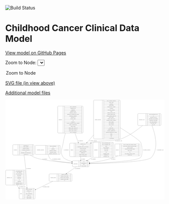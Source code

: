 <link rel='stylesheet' href="assets/style.css">
<link rel='stylesheet' href="https://unpkg.com/leaflet@1.5.1/dist/leaflet.css" integrity="sha512-xwE/Az9zrjBIphAcBb3F6JVqxf46+CDLwfLMHloNu6KEQCAWi6HcDUbeOfBIptF7tcCzusKFjFw2yuvEpDL9wQ==" crossorigin="">
<script type="text/javascript" src="https://code.jquery.com/jquery-3.2.1.min.js"></script>
<script type="text/javascript"  src="https://unpkg.com/leaflet@1.5.1/dist/leaflet.js"></script>
<script type="text/javascript" src="assets/actions.js"></script>

![Build Status](https://github.com/CBIIT/c3d-model/actions/workflows/model-test-and-deploy.yml/badge.svg)

# Childhood Cancer Clinical Data Model

[View model on GitHub Pages](https://cbiit.github.io/c3d-model/)


Zoom to Node: <select id="node_select">
  <option value="">Zoom to Node</option>
</select>
<div id="model"></div>

<p>
<a href="./model-desc/c3d-model.svg">SVG file (in view above)</a>
<p>
<a href="./model-desc">Additional model files</a>
<div id='graph' style='display:off;'>
<svg width="2438pt" height="1528pt"
 viewBox="0.00 0.00 2437.50 1528.00" xmlns="http://www.w3.org/2000/svg" xmlns:xlink="http://www.w3.org/1999/xlink">
<g id="graph0" class="graph" transform="scale(1 1) rotate(0) translate(4 1524)">
<title>Perl</title>
<polygon fill="#ffffff" stroke="transparent" points="-4,4 -4,-1524 2433.5,-1524 2433.5,4 -4,4"/>
<!-- laboratory_test -->
<g id="node1" class="node">
<title>laboratory_test</title>
<path fill="none" stroke="#000000" d="M2032.5,-1128.5C2032.5,-1128.5 2364.5,-1128.5 2364.5,-1128.5 2370.5,-1128.5 2376.5,-1134.5 2376.5,-1140.5 2376.5,-1140.5 2376.5,-1300.5 2376.5,-1300.5 2376.5,-1306.5 2370.5,-1312.5 2364.5,-1312.5 2364.5,-1312.5 2032.5,-1312.5 2032.5,-1312.5 2026.5,-1312.5 2020.5,-1306.5 2020.5,-1300.5 2020.5,-1300.5 2020.5,-1140.5 2020.5,-1140.5 2020.5,-1134.5 2026.5,-1128.5 2032.5,-1128.5"/>
<text text-anchor="middle" x="2083.5" y="-1216.8" font-family="Times,serif" font-size="14.00" fill="#000000">laboratory_test</text>
<polyline fill="none" stroke="#000000" points="2146.5,-1128.5 2146.5,-1312.5 "/>
<text text-anchor="middle" x="2157" y="-1216.8" font-family="Times,serif" font-size="14.00" fill="#000000"> </text>
<polyline fill="none" stroke="#000000" points="2167.5,-1128.5 2167.5,-1312.5 "/>
<text text-anchor="middle" x="2261.5" y="-1297.3" font-family="Times,serif" font-size="14.00" fill="#000000">age_at_laboratory_test</text>
<polyline fill="none" stroke="#000000" points="2167.5,-1289.5 2355.5,-1289.5 "/>
<text text-anchor="middle" x="2261.5" y="-1274.3" font-family="Times,serif" font-size="14.00" fill="#000000">id</text>
<polyline fill="none" stroke="#000000" points="2167.5,-1266.5 2355.5,-1266.5 "/>
<text text-anchor="middle" x="2261.5" y="-1251.3" font-family="Times,serif" font-size="14.00" fill="#000000">laboratory_test_id</text>
<polyline fill="none" stroke="#000000" points="2167.5,-1243.5 2355.5,-1243.5 "/>
<text text-anchor="middle" x="2261.5" y="-1228.3" font-family="Times,serif" font-size="14.00" fill="#000000">laboratory_test_method</text>
<polyline fill="none" stroke="#000000" points="2167.5,-1220.5 2355.5,-1220.5 "/>
<text text-anchor="middle" x="2261.5" y="-1205.3" font-family="Times,serif" font-size="14.00" fill="#000000">laboratory_test_name</text>
<polyline fill="none" stroke="#000000" points="2167.5,-1197.5 2355.5,-1197.5 "/>
<text text-anchor="middle" x="2261.5" y="-1182.3" font-family="Times,serif" font-size="14.00" fill="#000000">test_result_numeric</text>
<polyline fill="none" stroke="#000000" points="2167.5,-1174.5 2355.5,-1174.5 "/>
<text text-anchor="middle" x="2261.5" y="-1159.3" font-family="Times,serif" font-size="14.00" fill="#000000">test_result_text</text>
<polyline fill="none" stroke="#000000" points="2167.5,-1151.5 2355.5,-1151.5 "/>
<text text-anchor="middle" x="2261.5" y="-1136.3" font-family="Times,serif" font-size="14.00" fill="#000000">test_unit</text>
<polyline fill="none" stroke="#000000" points="2355.5,-1128.5 2355.5,-1312.5 "/>
<text text-anchor="middle" x="2366" y="-1216.8" font-family="Times,serif" font-size="14.00" fill="#000000"> </text>
</g>
<!-- sample -->
<g id="node4" class="node">
<title>sample</title>
<path fill="none" stroke="#000000" d="M992.5,-651C992.5,-651 1306.5,-651 1306.5,-651 1312.5,-651 1318.5,-657 1318.5,-663 1318.5,-663 1318.5,-846 1318.5,-846 1318.5,-852 1312.5,-858 1306.5,-858 1306.5,-858 992.5,-858 992.5,-858 986.5,-858 980.5,-852 980.5,-846 980.5,-846 980.5,-663 980.5,-663 980.5,-657 986.5,-651 992.5,-651"/>
<text text-anchor="middle" x="1014.5" y="-750.8" font-family="Times,serif" font-size="14.00" fill="#000000">sample</text>
<polyline fill="none" stroke="#000000" points="1048.5,-651 1048.5,-858 "/>
<text text-anchor="middle" x="1059" y="-750.8" font-family="Times,serif" font-size="14.00" fill="#000000"> </text>
<polyline fill="none" stroke="#000000" points="1069.5,-651 1069.5,-858 "/>
<text text-anchor="middle" x="1183.5" y="-842.8" font-family="Times,serif" font-size="14.00" fill="#000000">anatomic_site</text>
<polyline fill="none" stroke="#000000" points="1069.5,-835 1297.5,-835 "/>
<text text-anchor="middle" x="1183.5" y="-819.8" font-family="Times,serif" font-size="14.00" fill="#000000">id</text>
<polyline fill="none" stroke="#000000" points="1069.5,-812 1297.5,-812 "/>
<text text-anchor="middle" x="1183.5" y="-796.8" font-family="Times,serif" font-size="14.00" fill="#000000">participant_age_at_collection</text>
<polyline fill="none" stroke="#000000" points="1069.5,-789 1297.5,-789 "/>
<text text-anchor="middle" x="1183.5" y="-773.8" font-family="Times,serif" font-size="14.00" fill="#000000">percent_necrosis</text>
<polyline fill="none" stroke="#000000" points="1069.5,-766 1297.5,-766 "/>
<text text-anchor="middle" x="1183.5" y="-750.8" font-family="Times,serif" font-size="14.00" fill="#000000">percent_tumor</text>
<polyline fill="none" stroke="#000000" points="1069.5,-743 1297.5,-743 "/>
<text text-anchor="middle" x="1183.5" y="-727.8" font-family="Times,serif" font-size="14.00" fill="#000000">sample_description</text>
<polyline fill="none" stroke="#000000" points="1069.5,-720 1297.5,-720 "/>
<text text-anchor="middle" x="1183.5" y="-704.8" font-family="Times,serif" font-size="14.00" fill="#000000">sample_id</text>
<polyline fill="none" stroke="#000000" points="1069.5,-697 1297.5,-697 "/>
<text text-anchor="middle" x="1183.5" y="-681.8" font-family="Times,serif" font-size="14.00" fill="#000000">sample_tumor_status</text>
<polyline fill="none" stroke="#000000" points="1069.5,-674 1297.5,-674 "/>
<text text-anchor="middle" x="1183.5" y="-658.8" font-family="Times,serif" font-size="14.00" fill="#000000">tumor_classification</text>
<polyline fill="none" stroke="#000000" points="1297.5,-651 1297.5,-858 "/>
<text text-anchor="middle" x="1308" y="-750.8" font-family="Times,serif" font-size="14.00" fill="#000000"> </text>
</g>
<!-- laboratory_test&#45;&gt;sample -->
<g id="edge1" class="edge">
<title>laboratory_test&#45;&gt;sample</title>
<path fill="none" stroke="#000000" d="M2095.7029,-1128.2425C2012.1756,-1058.9287 1888.0143,-968.1441 1762.5,-921 1671.3864,-886.7771 1419.0559,-903.0213 1327.5,-870 1321.0972,-867.6907 1314.6915,-865.1131 1308.3165,-862.318"/>
<polygon fill="#000000" stroke="#000000" points="1309.5535,-859.0354 1299.0024,-858.0731 1306.6504,-865.4051 1309.5535,-859.0354"/>
<text text-anchor="middle" x="1729" y="-891.8" font-family="Times,serif" font-size="14.00" fill="#000000">of_laboratory_test</text>
</g>
<!-- participant -->
<g id="node12" class="node">
<title>participant</title>
<path fill="none" stroke="#000000" d="M1034,-495.5C1034,-495.5 1265,-495.5 1265,-495.5 1271,-495.5 1277,-501.5 1277,-507.5 1277,-507.5 1277,-575.5 1277,-575.5 1277,-581.5 1271,-587.5 1265,-587.5 1265,-587.5 1034,-587.5 1034,-587.5 1028,-587.5 1022,-581.5 1022,-575.5 1022,-575.5 1022,-507.5 1022,-507.5 1022,-501.5 1028,-495.5 1034,-495.5"/>
<text text-anchor="middle" x="1070" y="-537.8" font-family="Times,serif" font-size="14.00" fill="#000000">participant</text>
<polyline fill="none" stroke="#000000" points="1118,-495.5 1118,-587.5 "/>
<text text-anchor="middle" x="1128.5" y="-537.8" font-family="Times,serif" font-size="14.00" fill="#000000"> </text>
<polyline fill="none" stroke="#000000" points="1139,-495.5 1139,-587.5 "/>
<text text-anchor="middle" x="1197.5" y="-572.3" font-family="Times,serif" font-size="14.00" fill="#000000">id</text>
<polyline fill="none" stroke="#000000" points="1139,-564.5 1256,-564.5 "/>
<text text-anchor="middle" x="1197.5" y="-549.3" font-family="Times,serif" font-size="14.00" fill="#000000">participant_id</text>
<polyline fill="none" stroke="#000000" points="1139,-541.5 1256,-541.5 "/>
<text text-anchor="middle" x="1197.5" y="-526.3" font-family="Times,serif" font-size="14.00" fill="#000000">race</text>
<polyline fill="none" stroke="#000000" points="1139,-518.5 1256,-518.5 "/>
<text text-anchor="middle" x="1197.5" y="-503.3" font-family="Times,serif" font-size="14.00" fill="#000000">sex_at_birth</text>
<polyline fill="none" stroke="#000000" points="1256,-495.5 1256,-587.5 "/>
<text text-anchor="middle" x="1266.5" y="-537.8" font-family="Times,serif" font-size="14.00" fill="#000000"> </text>
</g>
<!-- laboratory_test&#45;&gt;participant -->
<g id="edge2" class="edge">
<title>laboratory_test&#45;&gt;participant</title>
<path fill="none" stroke="#000000" d="M2238.8244,-1128.4672C2287.2036,-1002.1859 2348.1972,-775.3671 2231.5,-639 2171.2173,-568.5563 1565.1915,-548.8054 1287.3537,-543.4332"/>
<polygon fill="#000000" stroke="#000000" points="1287.2699,-539.9311 1277.2052,-543.2406 1287.137,-546.9299 1287.2699,-539.9311"/>
<text text-anchor="middle" x="2364" y="-750.8" font-family="Times,serif" font-size="14.00" fill="#000000">of_laboratory_test</text>
</g>
<!-- treatment_response -->
<g id="node2" class="node">
<title>treatment_response</title>
<path fill="none" stroke="#000000" d="M464,-685.5C464,-685.5 825,-685.5 825,-685.5 831,-685.5 837,-691.5 837,-697.5 837,-697.5 837,-811.5 837,-811.5 837,-817.5 831,-823.5 825,-823.5 825,-823.5 464,-823.5 464,-823.5 458,-823.5 452,-817.5 452,-811.5 452,-811.5 452,-697.5 452,-697.5 452,-691.5 458,-685.5 464,-685.5"/>
<text text-anchor="middle" x="532.5" y="-750.8" font-family="Times,serif" font-size="14.00" fill="#000000">treatment_response</text>
<polyline fill="none" stroke="#000000" points="613,-685.5 613,-823.5 "/>
<text text-anchor="middle" x="623.5" y="-750.8" font-family="Times,serif" font-size="14.00" fill="#000000"> </text>
<polyline fill="none" stroke="#000000" points="634,-685.5 634,-823.5 "/>
<text text-anchor="middle" x="725" y="-808.3" font-family="Times,serif" font-size="14.00" fill="#000000">age_at_response</text>
<polyline fill="none" stroke="#000000" points="634,-800.5 816,-800.5 "/>
<text text-anchor="middle" x="725" y="-785.3" font-family="Times,serif" font-size="14.00" fill="#000000">id</text>
<polyline fill="none" stroke="#000000" points="634,-777.5 816,-777.5 "/>
<text text-anchor="middle" x="725" y="-762.3" font-family="Times,serif" font-size="14.00" fill="#000000">response</text>
<polyline fill="none" stroke="#000000" points="634,-754.5 816,-754.5 "/>
<text text-anchor="middle" x="725" y="-739.3" font-family="Times,serif" font-size="14.00" fill="#000000">response_category</text>
<polyline fill="none" stroke="#000000" points="634,-731.5 816,-731.5 "/>
<text text-anchor="middle" x="725" y="-716.3" font-family="Times,serif" font-size="14.00" fill="#000000">response_system</text>
<polyline fill="none" stroke="#000000" points="634,-708.5 816,-708.5 "/>
<text text-anchor="middle" x="725" y="-693.3" font-family="Times,serif" font-size="14.00" fill="#000000">treatment_response_id</text>
<polyline fill="none" stroke="#000000" points="816,-685.5 816,-823.5 "/>
<text text-anchor="middle" x="826.5" y="-750.8" font-family="Times,serif" font-size="14.00" fill="#000000"> </text>
</g>
<!-- treatment_response&#45;&gt;participant -->
<g id="edge6" class="edge">
<title>treatment_response&#45;&gt;participant</title>
<path fill="none" stroke="#000000" d="M651.34,-685.2945C657.7671,-656.6394 670.0674,-625.5891 693.5,-606 717.7822,-585.7006 886.4687,-565.8374 1011.6411,-553.6363"/>
<polygon fill="#000000" stroke="#000000" points="1012.0946,-557.1089 1021.7111,-552.6621 1011.4205,-550.1414 1012.0946,-557.1089"/>
<text text-anchor="middle" x="776.5" y="-609.8" font-family="Times,serif" font-size="14.00" fill="#000000">of_treatment_response</text>
</g>
<!-- diagnosis -->
<g id="node3" class="node">
<title>diagnosis</title>
<path fill="none" stroke="#000000" d="M808,-1013.5C808,-1013.5 1173,-1013.5 1173,-1013.5 1179,-1013.5 1185,-1019.5 1185,-1025.5 1185,-1025.5 1185,-1415.5 1185,-1415.5 1185,-1421.5 1179,-1427.5 1173,-1427.5 1173,-1427.5 808,-1427.5 808,-1427.5 802,-1427.5 796,-1421.5 796,-1415.5 796,-1415.5 796,-1025.5 796,-1025.5 796,-1019.5 802,-1013.5 808,-1013.5"/>
<text text-anchor="middle" x="838" y="-1216.8" font-family="Times,serif" font-size="14.00" fill="#000000">diagnosis</text>
<polyline fill="none" stroke="#000000" points="880,-1013.5 880,-1427.5 "/>
<text text-anchor="middle" x="890.5" y="-1216.8" font-family="Times,serif" font-size="14.00" fill="#000000"> </text>
<polyline fill="none" stroke="#000000" points="901,-1013.5 901,-1427.5 "/>
<text text-anchor="middle" x="1032.5" y="-1412.3" font-family="Times,serif" font-size="14.00" fill="#000000">age_at_diagnosis</text>
<polyline fill="none" stroke="#000000" points="901,-1404.5 1164,-1404.5 "/>
<text text-anchor="middle" x="1032.5" y="-1389.3" font-family="Times,serif" font-size="14.00" fill="#000000">anatomic_site</text>
<polyline fill="none" stroke="#000000" points="901,-1381.5 1164,-1381.5 "/>
<text text-anchor="middle" x="1032.5" y="-1366.3" font-family="Times,serif" font-size="14.00" fill="#000000">diagnosis</text>
<polyline fill="none" stroke="#000000" points="901,-1358.5 1164,-1358.5 "/>
<text text-anchor="middle" x="1032.5" y="-1343.3" font-family="Times,serif" font-size="14.00" fill="#000000">diagnosis_basis</text>
<polyline fill="none" stroke="#000000" points="901,-1335.5 1164,-1335.5 "/>
<text text-anchor="middle" x="1032.5" y="-1320.3" font-family="Times,serif" font-size="14.00" fill="#000000">diagnosis_category</text>
<polyline fill="none" stroke="#000000" points="901,-1312.5 1164,-1312.5 "/>
<text text-anchor="middle" x="1032.5" y="-1297.3" font-family="Times,serif" font-size="14.00" fill="#000000">diagnosis_classification_system</text>
<polyline fill="none" stroke="#000000" points="901,-1289.5 1164,-1289.5 "/>
<text text-anchor="middle" x="1032.5" y="-1274.3" font-family="Times,serif" font-size="14.00" fill="#000000">diagnosis_comment</text>
<polyline fill="none" stroke="#000000" points="901,-1266.5 1164,-1266.5 "/>
<text text-anchor="middle" x="1032.5" y="-1251.3" font-family="Times,serif" font-size="14.00" fill="#000000">diagnosis_id</text>
<polyline fill="none" stroke="#000000" points="901,-1243.5 1164,-1243.5 "/>
<text text-anchor="middle" x="1032.5" y="-1228.3" font-family="Times,serif" font-size="14.00" fill="#000000">disease_phase</text>
<polyline fill="none" stroke="#000000" points="901,-1220.5 1164,-1220.5 "/>
<text text-anchor="middle" x="1032.5" y="-1205.3" font-family="Times,serif" font-size="14.00" fill="#000000">id</text>
<polyline fill="none" stroke="#000000" points="901,-1197.5 1164,-1197.5 "/>
<text text-anchor="middle" x="1032.5" y="-1182.3" font-family="Times,serif" font-size="14.00" fill="#000000">laterality</text>
<polyline fill="none" stroke="#000000" points="901,-1174.5 1164,-1174.5 "/>
<text text-anchor="middle" x="1032.5" y="-1159.3" font-family="Times,serif" font-size="14.00" fill="#000000">toronto_childhood_cancer_staging</text>
<polyline fill="none" stroke="#000000" points="901,-1151.5 1164,-1151.5 "/>
<text text-anchor="middle" x="1032.5" y="-1136.3" font-family="Times,serif" font-size="14.00" fill="#000000">tumor_classification</text>
<polyline fill="none" stroke="#000000" points="901,-1128.5 1164,-1128.5 "/>
<text text-anchor="middle" x="1032.5" y="-1113.3" font-family="Times,serif" font-size="14.00" fill="#000000">tumor_grade</text>
<polyline fill="none" stroke="#000000" points="901,-1105.5 1164,-1105.5 "/>
<text text-anchor="middle" x="1032.5" y="-1090.3" font-family="Times,serif" font-size="14.00" fill="#000000">tumor_stage_clinical_m</text>
<polyline fill="none" stroke="#000000" points="901,-1082.5 1164,-1082.5 "/>
<text text-anchor="middle" x="1032.5" y="-1067.3" font-family="Times,serif" font-size="14.00" fill="#000000">tumor_stage_clinical_n</text>
<polyline fill="none" stroke="#000000" points="901,-1059.5 1164,-1059.5 "/>
<text text-anchor="middle" x="1032.5" y="-1044.3" font-family="Times,serif" font-size="14.00" fill="#000000">tumor_stage_clinical_t</text>
<polyline fill="none" stroke="#000000" points="901,-1036.5 1164,-1036.5 "/>
<text text-anchor="middle" x="1032.5" y="-1021.3" font-family="Times,serif" font-size="14.00" fill="#000000">year_of_diagnosis</text>
<polyline fill="none" stroke="#000000" points="1164,-1013.5 1164,-1427.5 "/>
<text text-anchor="middle" x="1174.5" y="-1216.8" font-family="Times,serif" font-size="14.00" fill="#000000"> </text>
</g>
<!-- diagnosis&#45;&gt;sample -->
<g id="edge7" class="edge">
<title>diagnosis&#45;&gt;sample</title>
<path fill="none" stroke="#000000" d="M1061.1657,-1013.3918C1078.2423,-963.3434 1095.8694,-911.6815 1110.8428,-867.7971"/>
<polygon fill="#000000" stroke="#000000" points="1114.1779,-868.8609 1114.0947,-858.2664 1107.5529,-866.6004 1114.1779,-868.8609"/>
<text text-anchor="middle" x="1148" y="-891.8" font-family="Times,serif" font-size="14.00" fill="#000000">of_diagnosis</text>
</g>
<!-- diagnosis&#45;&gt;participant -->
<g id="edge8" class="edge">
<title>diagnosis&#45;&gt;participant</title>
<path fill="none" stroke="#000000" d="M915.5412,-1013.4434C901.8244,-966.8601 889.6105,-917.2231 882.5,-870 867.2135,-768.4777 823.6573,-723.1307 882.5,-639 898.9097,-615.5381 955.2995,-593.3137 1012.0544,-576.0251"/>
<polygon fill="#000000" stroke="#000000" points="1013.3258,-579.298 1021.9004,-573.0749 1011.3165,-572.5925 1013.3258,-579.298"/>
<text text-anchor="middle" x="927" y="-750.8" font-family="Times,serif" font-size="14.00" fill="#000000">of_diagnosis</text>
</g>
<!-- sample&#45;&gt;participant -->
<g id="edge12" class="edge">
<title>sample&#45;&gt;participant</title>
<path fill="none" stroke="#000000" d="M1149.5,-650.8078C1149.5,-632.5822 1149.5,-614.2469 1149.5,-597.9389"/>
<polygon fill="#000000" stroke="#000000" points="1153.0001,-597.5364 1149.5,-587.5365 1146.0001,-597.5365 1153.0001,-597.5364"/>
<text text-anchor="middle" x="1186" y="-609.8" font-family="Times,serif" font-size="14.00" fill="#000000">of_sample</text>
</g>
<!-- treatment -->
<g id="node5" class="node">
<title>treatment</title>
<path fill="none" stroke="#000000" d="M1348.5,-639.5C1348.5,-639.5 1640.5,-639.5 1640.5,-639.5 1646.5,-639.5 1652.5,-645.5 1652.5,-651.5 1652.5,-651.5 1652.5,-857.5 1652.5,-857.5 1652.5,-863.5 1646.5,-869.5 1640.5,-869.5 1640.5,-869.5 1348.5,-869.5 1348.5,-869.5 1342.5,-869.5 1336.5,-863.5 1336.5,-857.5 1336.5,-857.5 1336.5,-651.5 1336.5,-651.5 1336.5,-645.5 1342.5,-639.5 1348.5,-639.5"/>
<text text-anchor="middle" x="1381" y="-750.8" font-family="Times,serif" font-size="14.00" fill="#000000">treatment</text>
<polyline fill="none" stroke="#000000" points="1425.5,-639.5 1425.5,-869.5 "/>
<text text-anchor="middle" x="1436" y="-750.8" font-family="Times,serif" font-size="14.00" fill="#000000"> </text>
<polyline fill="none" stroke="#000000" points="1446.5,-639.5 1446.5,-869.5 "/>
<text text-anchor="middle" x="1539" y="-854.3" font-family="Times,serif" font-size="14.00" fill="#000000">age_at_treatment_end</text>
<polyline fill="none" stroke="#000000" points="1446.5,-846.5 1631.5,-846.5 "/>
<text text-anchor="middle" x="1539" y="-831.3" font-family="Times,serif" font-size="14.00" fill="#000000">age_at_treatment_start</text>
<polyline fill="none" stroke="#000000" points="1446.5,-823.5 1631.5,-823.5 "/>
<text text-anchor="middle" x="1539" y="-808.3" font-family="Times,serif" font-size="14.00" fill="#000000">dose</text>
<polyline fill="none" stroke="#000000" points="1446.5,-800.5 1631.5,-800.5 "/>
<text text-anchor="middle" x="1539" y="-785.3" font-family="Times,serif" font-size="14.00" fill="#000000">dose_frequency</text>
<polyline fill="none" stroke="#000000" points="1446.5,-777.5 1631.5,-777.5 "/>
<text text-anchor="middle" x="1539" y="-762.3" font-family="Times,serif" font-size="14.00" fill="#000000">dose_route</text>
<polyline fill="none" stroke="#000000" points="1446.5,-754.5 1631.5,-754.5 "/>
<text text-anchor="middle" x="1539" y="-739.3" font-family="Times,serif" font-size="14.00" fill="#000000">dose_unit</text>
<polyline fill="none" stroke="#000000" points="1446.5,-731.5 1631.5,-731.5 "/>
<text text-anchor="middle" x="1539" y="-716.3" font-family="Times,serif" font-size="14.00" fill="#000000">id</text>
<polyline fill="none" stroke="#000000" points="1446.5,-708.5 1631.5,-708.5 "/>
<text text-anchor="middle" x="1539" y="-693.3" font-family="Times,serif" font-size="14.00" fill="#000000">treatment_agent</text>
<polyline fill="none" stroke="#000000" points="1446.5,-685.5 1631.5,-685.5 "/>
<text text-anchor="middle" x="1539" y="-670.3" font-family="Times,serif" font-size="14.00" fill="#000000">treatment_id</text>
<polyline fill="none" stroke="#000000" points="1446.5,-662.5 1631.5,-662.5 "/>
<text text-anchor="middle" x="1539" y="-647.3" font-family="Times,serif" font-size="14.00" fill="#000000">treatment_type</text>
<polyline fill="none" stroke="#000000" points="1631.5,-639.5 1631.5,-869.5 "/>
<text text-anchor="middle" x="1642" y="-750.8" font-family="Times,serif" font-size="14.00" fill="#000000"> </text>
</g>
<!-- treatment&#45;&gt;participant -->
<g id="edge9" class="edge">
<title>treatment&#45;&gt;participant</title>
<path fill="none" stroke="#000000" d="M1336.0989,-644.3587C1333.2177,-642.547 1330.3496,-640.7593 1327.5,-639 1301.7756,-623.1184 1273.2997,-606.9302 1246.8063,-592.4249"/>
<polygon fill="#000000" stroke="#000000" points="1248.36,-589.2856 1237.9045,-587.5731 1245.01,-595.432 1248.36,-589.2856"/>
<text text-anchor="middle" x="1341.5" y="-609.8" font-family="Times,serif" font-size="14.00" fill="#000000">of_treatment</text>
</g>
<!-- reference_file -->
<g id="node6" class="node">
<title>reference_file</title>
<path fill="none" stroke="#000000" d="M12,-213.5C12,-213.5 289,-213.5 289,-213.5 295,-213.5 301,-219.5 301,-225.5 301,-225.5 301,-431.5 301,-431.5 301,-437.5 295,-443.5 289,-443.5 289,-443.5 12,-443.5 12,-443.5 6,-443.5 0,-437.5 0,-431.5 0,-431.5 0,-225.5 0,-225.5 0,-219.5 6,-213.5 12,-213.5"/>
<text text-anchor="middle" x="58" y="-324.8" font-family="Times,serif" font-size="14.00" fill="#000000">reference_file</text>
<polyline fill="none" stroke="#000000" points="116,-213.5 116,-443.5 "/>
<text text-anchor="middle" x="126.5" y="-324.8" font-family="Times,serif" font-size="14.00" fill="#000000"> </text>
<polyline fill="none" stroke="#000000" points="137,-213.5 137,-443.5 "/>
<text text-anchor="middle" x="208.5" y="-428.3" font-family="Times,serif" font-size="14.00" fill="#000000">dcf_indexd_guid</text>
<polyline fill="none" stroke="#000000" points="137,-420.5 280,-420.5 "/>
<text text-anchor="middle" x="208.5" y="-405.3" font-family="Times,serif" font-size="14.00" fill="#000000">file_category</text>
<polyline fill="none" stroke="#000000" points="137,-397.5 280,-397.5 "/>
<text text-anchor="middle" x="208.5" y="-382.3" font-family="Times,serif" font-size="14.00" fill="#000000">file_description</text>
<polyline fill="none" stroke="#000000" points="137,-374.5 280,-374.5 "/>
<text text-anchor="middle" x="208.5" y="-359.3" font-family="Times,serif" font-size="14.00" fill="#000000">file_name</text>
<polyline fill="none" stroke="#000000" points="137,-351.5 280,-351.5 "/>
<text text-anchor="middle" x="208.5" y="-336.3" font-family="Times,serif" font-size="14.00" fill="#000000">file_size</text>
<polyline fill="none" stroke="#000000" points="137,-328.5 280,-328.5 "/>
<text text-anchor="middle" x="208.5" y="-313.3" font-family="Times,serif" font-size="14.00" fill="#000000">file_type</text>
<polyline fill="none" stroke="#000000" points="137,-305.5 280,-305.5 "/>
<text text-anchor="middle" x="208.5" y="-290.3" font-family="Times,serif" font-size="14.00" fill="#000000">id</text>
<polyline fill="none" stroke="#000000" points="137,-282.5 280,-282.5 "/>
<text text-anchor="middle" x="208.5" y="-267.3" font-family="Times,serif" font-size="14.00" fill="#000000">md5sum</text>
<polyline fill="none" stroke="#000000" points="137,-259.5 280,-259.5 "/>
<text text-anchor="middle" x="208.5" y="-244.3" font-family="Times,serif" font-size="14.00" fill="#000000">reference_file_id</text>
<polyline fill="none" stroke="#000000" points="137,-236.5 280,-236.5 "/>
<text text-anchor="middle" x="208.5" y="-221.3" font-family="Times,serif" font-size="14.00" fill="#000000">reference_file_url</text>
<polyline fill="none" stroke="#000000" points="280,-213.5 280,-443.5 "/>
<text text-anchor="middle" x="290.5" y="-324.8" font-family="Times,serif" font-size="14.00" fill="#000000"> </text>
</g>
<!-- study -->
<g id="node10" class="node">
<title>study</title>
<path fill="none" stroke="#000000" d="M220,-.5C220,-.5 439,-.5 439,-.5 445,-.5 451,-6.5 451,-12.5 451,-12.5 451,-149.5 451,-149.5 451,-155.5 445,-161.5 439,-161.5 439,-161.5 220,-161.5 220,-161.5 214,-161.5 208,-155.5 208,-149.5 208,-149.5 208,-12.5 208,-12.5 208,-6.5 214,-.5 220,-.5"/>
<text text-anchor="middle" x="236" y="-77.3" font-family="Times,serif" font-size="14.00" fill="#000000">study</text>
<polyline fill="none" stroke="#000000" points="264,-.5 264,-161.5 "/>
<text text-anchor="middle" x="274.5" y="-77.3" font-family="Times,serif" font-size="14.00" fill="#000000"> </text>
<polyline fill="none" stroke="#000000" points="285,-.5 285,-161.5 "/>
<text text-anchor="middle" x="357.5" y="-146.3" font-family="Times,serif" font-size="14.00" fill="#000000">dbgap_accession</text>
<polyline fill="none" stroke="#000000" points="285,-138.5 430,-138.5 "/>
<text text-anchor="middle" x="357.5" y="-123.3" font-family="Times,serif" font-size="14.00" fill="#000000">external_url</text>
<polyline fill="none" stroke="#000000" points="285,-115.5 430,-115.5 "/>
<text text-anchor="middle" x="357.5" y="-100.3" font-family="Times,serif" font-size="14.00" fill="#000000">id</text>
<polyline fill="none" stroke="#000000" points="285,-92.5 430,-92.5 "/>
<text text-anchor="middle" x="357.5" y="-77.3" font-family="Times,serif" font-size="14.00" fill="#000000">study_description</text>
<polyline fill="none" stroke="#000000" points="285,-69.5 430,-69.5 "/>
<text text-anchor="middle" x="357.5" y="-54.3" font-family="Times,serif" font-size="14.00" fill="#000000">study_id</text>
<polyline fill="none" stroke="#000000" points="285,-46.5 430,-46.5 "/>
<text text-anchor="middle" x="357.5" y="-31.3" font-family="Times,serif" font-size="14.00" fill="#000000">study_name</text>
<polyline fill="none" stroke="#000000" points="285,-23.5 430,-23.5 "/>
<text text-anchor="middle" x="357.5" y="-8.3" font-family="Times,serif" font-size="14.00" fill="#000000">study_status</text>
<polyline fill="none" stroke="#000000" points="430,-.5 430,-161.5 "/>
<text text-anchor="middle" x="440.5" y="-77.3" font-family="Times,serif" font-size="14.00" fill="#000000"> </text>
</g>
<!-- reference_file&#45;&gt;study -->
<g id="edge15" class="edge">
<title>reference_file&#45;&gt;study</title>
<path fill="none" stroke="#000000" d="M176.2184,-213.4651C181.2736,-201.6374 187.3059,-190.2265 194.5,-180 197.1103,-176.2894 199.9042,-172.6633 202.8495,-169.1251"/>
<polygon fill="#000000" stroke="#000000" points="205.5584,-171.3446 209.527,-161.5211 200.2986,-166.7256 205.5584,-171.3446"/>
<text text-anchor="middle" x="255" y="-183.8" font-family="Times,serif" font-size="14.00" fill="#000000">of_reference_file</text>
</g>
<!-- synonym -->
<g id="node7" class="node">
<title>synonym</title>
<path fill="none" stroke="#000000" d="M121,-674C121,-674 422,-674 422,-674 428,-674 434,-680 434,-686 434,-686 434,-823 434,-823 434,-829 428,-835 422,-835 422,-835 121,-835 121,-835 115,-835 109,-829 109,-823 109,-823 109,-686 109,-686 109,-680 115,-674 121,-674"/>
<text text-anchor="middle" x="149" y="-750.8" font-family="Times,serif" font-size="14.00" fill="#000000">synonym</text>
<polyline fill="none" stroke="#000000" points="189,-674 189,-835 "/>
<text text-anchor="middle" x="199.5" y="-750.8" font-family="Times,serif" font-size="14.00" fill="#000000"> </text>
<polyline fill="none" stroke="#000000" points="210,-674 210,-835 "/>
<text text-anchor="middle" x="311.5" y="-819.8" font-family="Times,serif" font-size="14.00" fill="#000000">associated_id</text>
<polyline fill="none" stroke="#000000" points="210,-812 413,-812 "/>
<text text-anchor="middle" x="311.5" y="-796.8" font-family="Times,serif" font-size="14.00" fill="#000000">data_location</text>
<polyline fill="none" stroke="#000000" points="210,-789 413,-789 "/>
<text text-anchor="middle" x="311.5" y="-773.8" font-family="Times,serif" font-size="14.00" fill="#000000">domain_category</text>
<polyline fill="none" stroke="#000000" points="210,-766 413,-766 "/>
<text text-anchor="middle" x="311.5" y="-750.8" font-family="Times,serif" font-size="14.00" fill="#000000">domain_description</text>
<polyline fill="none" stroke="#000000" points="210,-743 413,-743 "/>
<text text-anchor="middle" x="311.5" y="-727.8" font-family="Times,serif" font-size="14.00" fill="#000000">id</text>
<polyline fill="none" stroke="#000000" points="210,-720 413,-720 "/>
<text text-anchor="middle" x="311.5" y="-704.8" font-family="Times,serif" font-size="14.00" fill="#000000">repository_of_synonym_id</text>
<polyline fill="none" stroke="#000000" points="210,-697 413,-697 "/>
<text text-anchor="middle" x="311.5" y="-681.8" font-family="Times,serif" font-size="14.00" fill="#000000">synonym_id</text>
<polyline fill="none" stroke="#000000" points="413,-674 413,-835 "/>
<text text-anchor="middle" x="423.5" y="-750.8" font-family="Times,serif" font-size="14.00" fill="#000000"> </text>
</g>
<!-- synonym&#45;&gt;study -->
<g id="edge13" class="edge">
<title>synonym&#45;&gt;study</title>
<path fill="none" stroke="#000000" d="M282.8594,-673.9136C291.3183,-611.3278 302.5591,-522.3045 309.5,-444 317.6966,-351.5297 323.0766,-245.4904 326.1708,-171.998"/>
<polygon fill="#000000" stroke="#000000" points="329.6742,-171.9854 326.5923,-161.8487 322.6803,-171.6948 329.6742,-171.9854"/>
<text text-anchor="middle" x="351" y="-465.8" font-family="Times,serif" font-size="14.00" fill="#000000">of_synonym</text>
</g>
<!-- synonym&#45;&gt;participant -->
<g id="edge14" class="edge">
<title>synonym&#45;&gt;participant</title>
<path fill="none" stroke="#000000" d="M377.9108,-673.8246C398.5682,-660.7465 420.6198,-648.4246 442.5,-639 542.0601,-596.1161 835.8189,-566.3048 1011.7906,-551.7303"/>
<polygon fill="#000000" stroke="#000000" points="1012.2239,-555.2065 1021.9034,-550.8987 1011.6502,-548.2301 1012.2239,-555.2065"/>
<text text-anchor="middle" x="599" y="-609.8" font-family="Times,serif" font-size="14.00" fill="#000000">of_synonym</text>
</g>
<!-- consent_group -->
<g id="node8" class="node">
<title>consent_group</title>
<path fill="none" stroke="#000000" d="M678,-271C678,-271 1003,-271 1003,-271 1009,-271 1015,-277 1015,-283 1015,-283 1015,-374 1015,-374 1015,-380 1009,-386 1003,-386 1003,-386 678,-386 678,-386 672,-386 666,-380 666,-374 666,-374 666,-283 666,-283 666,-277 672,-271 678,-271"/>
<text text-anchor="middle" x="727" y="-324.8" font-family="Times,serif" font-size="14.00" fill="#000000">consent_group</text>
<polyline fill="none" stroke="#000000" points="788,-271 788,-386 "/>
<text text-anchor="middle" x="798.5" y="-324.8" font-family="Times,serif" font-size="14.00" fill="#000000"> </text>
<polyline fill="none" stroke="#000000" points="809,-271 809,-386 "/>
<text text-anchor="middle" x="901.5" y="-370.8" font-family="Times,serif" font-size="14.00" fill="#000000">consent_group_id</text>
<polyline fill="none" stroke="#000000" points="809,-363 994,-363 "/>
<text text-anchor="middle" x="901.5" y="-347.8" font-family="Times,serif" font-size="14.00" fill="#000000">consent_group_name</text>
<polyline fill="none" stroke="#000000" points="809,-340 994,-340 "/>
<text text-anchor="middle" x="901.5" y="-324.8" font-family="Times,serif" font-size="14.00" fill="#000000">consent_group_number</text>
<polyline fill="none" stroke="#000000" points="809,-317 994,-317 "/>
<text text-anchor="middle" x="901.5" y="-301.8" font-family="Times,serif" font-size="14.00" fill="#000000">consent_group_suffix</text>
<polyline fill="none" stroke="#000000" points="809,-294 994,-294 "/>
<text text-anchor="middle" x="901.5" y="-278.8" font-family="Times,serif" font-size="14.00" fill="#000000">id</text>
<polyline fill="none" stroke="#000000" points="994,-271 994,-386 "/>
<text text-anchor="middle" x="1004.5" y="-324.8" font-family="Times,serif" font-size="14.00" fill="#000000"> </text>
</g>
<!-- consent_group&#45;&gt;study -->
<g id="edge5" class="edge">
<title>consent_group&#45;&gt;study</title>
<path fill="none" stroke="#000000" d="M721.6602,-270.9406C643.4369,-233.0536 540.9975,-183.4376 460.4343,-144.4173"/>
<polygon fill="#000000" stroke="#000000" points="461.7454,-141.1635 451.2198,-139.9543 458.6941,-147.4634 461.7454,-141.1635"/>
<text text-anchor="middle" x="618" y="-183.8" font-family="Times,serif" font-size="14.00" fill="#000000">of_consent_group</text>
</g>
<!-- survival -->
<g id="node9" class="node">
<title>survival</title>
<path fill="none" stroke="#000000" d="M1683,-662.5C1683,-662.5 2044,-662.5 2044,-662.5 2050,-662.5 2056,-668.5 2056,-674.5 2056,-674.5 2056,-834.5 2056,-834.5 2056,-840.5 2050,-846.5 2044,-846.5 2044,-846.5 1683,-846.5 1683,-846.5 1677,-846.5 1671,-840.5 1671,-834.5 1671,-834.5 1671,-674.5 1671,-674.5 1671,-668.5 1677,-662.5 1683,-662.5"/>
<text text-anchor="middle" x="1708" y="-750.8" font-family="Times,serif" font-size="14.00" fill="#000000">survival</text>
<polyline fill="none" stroke="#000000" points="1745,-662.5 1745,-846.5 "/>
<text text-anchor="middle" x="1755.5" y="-750.8" font-family="Times,serif" font-size="14.00" fill="#000000"> </text>
<polyline fill="none" stroke="#000000" points="1766,-662.5 1766,-846.5 "/>
<text text-anchor="middle" x="1900.5" y="-831.3" font-family="Times,serif" font-size="14.00" fill="#000000">age_at_event_free_survival_status</text>
<polyline fill="none" stroke="#000000" points="1766,-823.5 2035,-823.5 "/>
<text text-anchor="middle" x="1900.5" y="-808.3" font-family="Times,serif" font-size="14.00" fill="#000000">age_at_last_known_survival_status</text>
<polyline fill="none" stroke="#000000" points="1766,-800.5 2035,-800.5 "/>
<text text-anchor="middle" x="1900.5" y="-785.3" font-family="Times,serif" font-size="14.00" fill="#000000">cause_of_death</text>
<polyline fill="none" stroke="#000000" points="1766,-777.5 2035,-777.5 "/>
<text text-anchor="middle" x="1900.5" y="-762.3" font-family="Times,serif" font-size="14.00" fill="#000000">event_free_survival_status</text>
<polyline fill="none" stroke="#000000" points="1766,-754.5 2035,-754.5 "/>
<text text-anchor="middle" x="1900.5" y="-739.3" font-family="Times,serif" font-size="14.00" fill="#000000">first_event</text>
<polyline fill="none" stroke="#000000" points="1766,-731.5 2035,-731.5 "/>
<text text-anchor="middle" x="1900.5" y="-716.3" font-family="Times,serif" font-size="14.00" fill="#000000">id</text>
<polyline fill="none" stroke="#000000" points="1766,-708.5 2035,-708.5 "/>
<text text-anchor="middle" x="1900.5" y="-693.3" font-family="Times,serif" font-size="14.00" fill="#000000">last_known_survival_status</text>
<polyline fill="none" stroke="#000000" points="1766,-685.5 2035,-685.5 "/>
<text text-anchor="middle" x="1900.5" y="-670.3" font-family="Times,serif" font-size="14.00" fill="#000000">survival_id</text>
<polyline fill="none" stroke="#000000" points="2035,-662.5 2035,-846.5 "/>
<text text-anchor="middle" x="2045.5" y="-750.8" font-family="Times,serif" font-size="14.00" fill="#000000"> </text>
</g>
<!-- survival&#45;&gt;participant -->
<g id="edge3" class="edge">
<title>survival&#45;&gt;participant</title>
<path fill="none" stroke="#000000" d="M1715.0399,-662.4033C1697.3905,-653.634 1679.3108,-645.5782 1661.5,-639 1539.081,-593.7864 1392.0949,-568.5717 1287.0765,-555.1724"/>
<polygon fill="#000000" stroke="#000000" points="1287.405,-551.6863 1277.0467,-553.9123 1286.5324,-558.6317 1287.405,-551.6863"/>
<text text-anchor="middle" x="1647" y="-609.8" font-family="Times,serif" font-size="14.00" fill="#000000">of_survival</text>
</g>
<!-- genetic_analysis -->
<g id="node11" class="node">
<title>genetic_analysis</title>
<path fill="none" stroke="#000000" d="M1357.5,-921.5C1357.5,-921.5 1741.5,-921.5 1741.5,-921.5 1747.5,-921.5 1753.5,-927.5 1753.5,-933.5 1753.5,-933.5 1753.5,-1507.5 1753.5,-1507.5 1753.5,-1513.5 1747.5,-1519.5 1741.5,-1519.5 1741.5,-1519.5 1357.5,-1519.5 1357.5,-1519.5 1351.5,-1519.5 1345.5,-1513.5 1345.5,-1507.5 1345.5,-1507.5 1345.5,-933.5 1345.5,-933.5 1345.5,-927.5 1351.5,-921.5 1357.5,-921.5"/>
<text text-anchor="middle" x="1413" y="-1216.8" font-family="Times,serif" font-size="14.00" fill="#000000">genetic_analysis</text>
<polyline fill="none" stroke="#000000" points="1480.5,-921.5 1480.5,-1519.5 "/>
<text text-anchor="middle" x="1491" y="-1216.8" font-family="Times,serif" font-size="14.00" fill="#000000"> </text>
<polyline fill="none" stroke="#000000" points="1501.5,-921.5 1501.5,-1519.5 "/>
<text text-anchor="middle" x="1617" y="-1504.3" font-family="Times,serif" font-size="14.00" fill="#000000">age_at_genetic_analysis</text>
<polyline fill="none" stroke="#000000" points="1501.5,-1496.5 1732.5,-1496.5 "/>
<text text-anchor="middle" x="1617" y="-1481.3" font-family="Times,serif" font-size="14.00" fill="#000000">allelic_ratio</text>
<polyline fill="none" stroke="#000000" points="1501.5,-1473.5 1732.5,-1473.5 "/>
<text text-anchor="middle" x="1617" y="-1458.3" font-family="Times,serif" font-size="14.00" fill="#000000">alteration</text>
<polyline fill="none" stroke="#000000" points="1501.5,-1450.5 1732.5,-1450.5 "/>
<text text-anchor="middle" x="1617" y="-1435.3" font-family="Times,serif" font-size="14.00" fill="#000000">chromosome</text>
<polyline fill="none" stroke="#000000" points="1501.5,-1427.5 1732.5,-1427.5 "/>
<text text-anchor="middle" x="1617" y="-1412.3" font-family="Times,serif" font-size="14.00" fill="#000000">chromosome_location</text>
<polyline fill="none" stroke="#000000" points="1501.5,-1404.5 1732.5,-1404.5 "/>
<text text-anchor="middle" x="1617" y="-1389.3" font-family="Times,serif" font-size="14.00" fill="#000000">cytoband</text>
<polyline fill="none" stroke="#000000" points="1501.5,-1381.5 1732.5,-1381.5 "/>
<text text-anchor="middle" x="1617" y="-1366.3" font-family="Times,serif" font-size="14.00" fill="#000000">dna_index_numeric</text>
<polyline fill="none" stroke="#000000" points="1501.5,-1358.5 1732.5,-1358.5 "/>
<text text-anchor="middle" x="1617" y="-1343.3" font-family="Times,serif" font-size="14.00" fill="#000000">exon</text>
<polyline fill="none" stroke="#000000" points="1501.5,-1335.5 1732.5,-1335.5 "/>
<text text-anchor="middle" x="1617" y="-1320.3" font-family="Times,serif" font-size="14.00" fill="#000000">fusion_partner_exon</text>
<polyline fill="none" stroke="#000000" points="1501.5,-1312.5 1732.5,-1312.5 "/>
<text text-anchor="middle" x="1617" y="-1297.3" font-family="Times,serif" font-size="14.00" fill="#000000">fusion_partner_gene</text>
<polyline fill="none" stroke="#000000" points="1501.5,-1289.5 1732.5,-1289.5 "/>
<text text-anchor="middle" x="1617" y="-1274.3" font-family="Times,serif" font-size="14.00" fill="#000000">fusion_partner_transcript</text>
<polyline fill="none" stroke="#000000" points="1501.5,-1266.5 1732.5,-1266.5 "/>
<text text-anchor="middle" x="1617" y="-1251.3" font-family="Times,serif" font-size="14.00" fill="#000000">gene_symbol</text>
<polyline fill="none" stroke="#000000" points="1501.5,-1243.5 1732.5,-1243.5 "/>
<text text-anchor="middle" x="1617" y="-1228.3" font-family="Times,serif" font-size="14.00" fill="#000000">genetic_analysis_id</text>
<polyline fill="none" stroke="#000000" points="1501.5,-1220.5 1732.5,-1220.5 "/>
<text text-anchor="middle" x="1617" y="-1205.3" font-family="Times,serif" font-size="14.00" fill="#000000">genomic_source_category</text>
<polyline fill="none" stroke="#000000" points="1501.5,-1197.5 1732.5,-1197.5 "/>
<text text-anchor="middle" x="1617" y="-1182.3" font-family="Times,serif" font-size="14.00" fill="#000000">hgvs_coding</text>
<polyline fill="none" stroke="#000000" points="1501.5,-1174.5 1732.5,-1174.5 "/>
<text text-anchor="middle" x="1617" y="-1159.3" font-family="Times,serif" font-size="14.00" fill="#000000">hgvs_genome</text>
<polyline fill="none" stroke="#000000" points="1501.5,-1151.5 1732.5,-1151.5 "/>
<text text-anchor="middle" x="1617" y="-1136.3" font-family="Times,serif" font-size="14.00" fill="#000000">hgvs_protein</text>
<polyline fill="none" stroke="#000000" points="1501.5,-1128.5 1732.5,-1128.5 "/>
<text text-anchor="middle" x="1617" y="-1113.3" font-family="Times,serif" font-size="14.00" fill="#000000">id</text>
<polyline fill="none" stroke="#000000" points="1501.5,-1105.5 1732.5,-1105.5 "/>
<text text-anchor="middle" x="1617" y="-1090.3" font-family="Times,serif" font-size="14.00" fill="#000000">karyotype</text>
<polyline fill="none" stroke="#000000" points="1501.5,-1082.5 1732.5,-1082.5 "/>
<text text-anchor="middle" x="1617" y="-1067.3" font-family="Times,serif" font-size="14.00" fill="#000000">reference_genome</text>
<polyline fill="none" stroke="#000000" points="1501.5,-1059.5 1732.5,-1059.5 "/>
<text text-anchor="middle" x="1617" y="-1044.3" font-family="Times,serif" font-size="14.00" fill="#000000">reported_significance</text>
<polyline fill="none" stroke="#000000" points="1501.5,-1036.5 1732.5,-1036.5 "/>
<text text-anchor="middle" x="1617" y="-1021.3" font-family="Times,serif" font-size="14.00" fill="#000000">reported_significance_system</text>
<polyline fill="none" stroke="#000000" points="1501.5,-1013.5 1732.5,-1013.5 "/>
<text text-anchor="middle" x="1617" y="-998.3" font-family="Times,serif" font-size="14.00" fill="#000000">result</text>
<polyline fill="none" stroke="#000000" points="1501.5,-990.5 1732.5,-990.5 "/>
<text text-anchor="middle" x="1617" y="-975.3" font-family="Times,serif" font-size="14.00" fill="#000000">status</text>
<polyline fill="none" stroke="#000000" points="1501.5,-967.5 1732.5,-967.5 "/>
<text text-anchor="middle" x="1617" y="-952.3" font-family="Times,serif" font-size="14.00" fill="#000000">test</text>
<polyline fill="none" stroke="#000000" points="1501.5,-944.5 1732.5,-944.5 "/>
<text text-anchor="middle" x="1617" y="-929.3" font-family="Times,serif" font-size="14.00" fill="#000000">+ 2 properties</text>
<polyline fill="none" stroke="#000000" points="1732.5,-921.5 1732.5,-1519.5 "/>
<text text-anchor="middle" x="1743" y="-1216.8" font-family="Times,serif" font-size="14.00" fill="#000000"> </text>
</g>
<!-- genetic_analysis&#45;&gt;sample -->
<g id="edge11" class="edge">
<title>genetic_analysis&#45;&gt;sample</title>
<path fill="none" stroke="#000000" d="M1345.3987,-982.722C1310.3918,-941.9389 1275.5524,-901.3511 1245.1732,-865.9593"/>
<polygon fill="#000000" stroke="#000000" points="1247.5279,-863.3288 1238.3588,-858.0205 1242.2163,-867.8882 1247.5279,-863.3288"/>
<text text-anchor="middle" x="1338.5" y="-891.8" font-family="Times,serif" font-size="14.00" fill="#000000">of_genetic_analysis</text>
</g>
<!-- genetic_analysis&#45;&gt;participant -->
<g id="edge10" class="edge">
<title>genetic_analysis&#45;&gt;participant</title>
<path fill="none" stroke="#000000" d="M1753.5585,-1094.7799C1889.8835,-1008.65 2047.459,-904.064 2065.5,-870 2089.5256,-824.6361 2099.8235,-677.1708 2065.5,-639 2014.5037,-582.2875 1530.8916,-555.9567 1287.7126,-546.2195"/>
<polygon fill="#000000" stroke="#000000" points="1287.5154,-542.709 1277.3846,-545.8101 1287.2381,-549.7035 1287.5154,-542.709"/>
<text text-anchor="middle" x="2157.5" y="-750.8" font-family="Times,serif" font-size="14.00" fill="#000000">of_genetic_analysis</text>
</g>
<!-- participant&#45;&gt;consent_group -->
<g id="edge4" class="edge">
<title>participant&#45;&gt;consent_group</title>
<path fill="none" stroke="#000000" d="M1082.4516,-495.2822C1038.4901,-464.9786 980.4436,-424.966 932.2258,-391.7285"/>
<polygon fill="#000000" stroke="#000000" points="934.1806,-388.825 923.9608,-386.0312 930.2078,-394.5884 934.1806,-388.825"/>
<text text-anchor="middle" x="1101" y="-465.8" font-family="Times,serif" font-size="14.00" fill="#000000">of_participant</text>
</g>
</g>
</svg>
</div>

